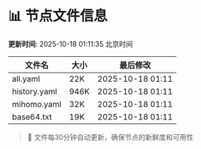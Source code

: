 # 📊 节点文件信息

**更新时间**: 2025-10-18 01:11:35 北京时间

| 文件名 | 大小 | 最后修改 |
|--------|------|----------|
| all.yaml | 22K | 2025-10-18 01:11 |
| history.yaml | 946K | 2025-10-18 01:11 |
| mihomo.yaml | 32K | 2025-10-18 01:11 |
| base64.txt | 19K | 2025-10-18 01:11 |

> 🔄 文件每30分钟自动更新，确保节点的新鲜度和可用性
